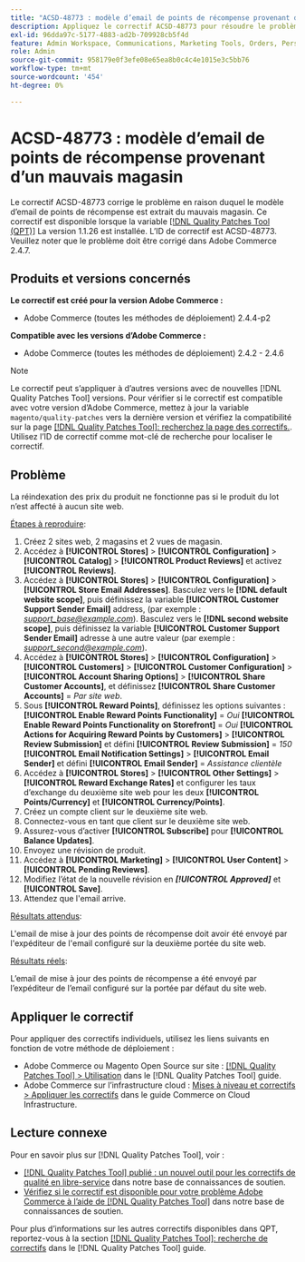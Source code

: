 ```yaml
---
title: "ACSD-48773 : modèle d’email de points de récompense provenant d’un mauvais magasin"
description: Appliquez le correctif ACSD-48773 pour résoudre le problème Adobe Commerce en raison duquel le modèle d’email des points de récompense provient d’un mauvais magasin.
exl-id: 96dda97c-5177-4883-ad2b-709928cb5f4d
feature: Admin Workspace, Communications, Marketing Tools, Orders, Personalization, Rewards
role: Admin
source-git-commit: 958179e0f3efe08e65ea8b0c4c4e1015e3c5bb76
workflow-type: tm+mt
source-wordcount: '454'
ht-degree: 0%

---
```


# ACSD-48773 : modèle d’email de points de récompense provenant d’un mauvais magasin

Le correctif ACSD-48773 corrige le problème en raison duquel le modèle d’email de points de récompense est extrait du mauvais magasin. Ce correctif est disponible lorsque la variable [[!DNL Quality Patches Tool (QPT)]](/help/announcements/adobe-commerce-announcements/magento-quality-patches-released-new-tool-to-self-serve-quality-patches.md) La version 1.1.26 est installée. L’ID de correctif est ACSD-48773. Veuillez noter que le problème doit être corrigé dans Adobe Commerce 2.4.7.

## Produits et versions concernés

**Le correctif est créé pour la version Adobe Commerce :**

* Adobe Commerce (toutes les méthodes de déploiement) 2.4.4-p2

**Compatible avec les versions d’Adobe Commerce :**

* Adobe Commerce (toutes les méthodes de déploiement) 2.4.2 - 2.4.6

>[!NOTE]
>
>Le correctif peut s’appliquer à d’autres versions avec de nouvelles [!DNL Quality Patches Tool] versions. Pour vérifier si le correctif est compatible avec votre version d’Adobe Commerce, mettez à jour la variable `magento/quality-patches` vers la dernière version et vérifiez la compatibilité sur la page [[!DNL Quality Patches Tool]: recherchez la page des correctifs.](https://experienceleague.adobe.com/tools/commerce-quality-patches/index.html). Utilisez l’ID de correctif comme mot-clé de recherche pour localiser le correctif.

## Problème

La réindexation des prix du produit ne fonctionne pas si le produit du lot n’est affecté à aucun site web.

<u>Étapes à reproduire</u>:

1. Créez 2 sites web, 2 magasins et 2 vues de magasin.
1. Accédez à **[!UICONTROL Stores]** > **[!UICONTROL Configuration]** > **[!UICONTROL Catalog]** > **[!UICONTROL Product Reviews]** et activez **[!UICONTROL Reviews]**.
1. Accédez à **[!UICONTROL Stores]** > **[!UICONTROL Configuration]** > **[!UICONTROL Store Email Addresses]**.
Basculez vers le **[!DNL default website scope]**, puis définissez la variable **[!UICONTROL Customer Support Sender Email]** address, (par exemple : *support_base@example.com*).
Basculez vers le **[!DNL second website scope]**, puis définissez la variable **[!UICONTROL Customer Support Sender Email]** adresse à une autre valeur (par exemple : *support_second@example.com*).
1. Accédez à **[!UICONTROL Stores]** > **[!UICONTROL Configuration]** > **[!UICONTROL Customers]** > **[!UICONTROL Customer Configuration]** > **[!UICONTROL Account Sharing Options]** > **[!UICONTROL Share Customer Accounts]**, et définissez **[!UICONTROL Share Customer Accounts]** = *Par site web*.
1. Sous **[!UICONTROL Reward Points]**, définissez les options suivantes :
   **[!UICONTROL Enable Reward Points Functionality]** = *Oui*
   **[!UICONTROL Enable Reward Points Functionality on Storefront]** = *Oui*
   **[!UICONTROL Actions for Acquiring Reward Points by Customers]** > **[!UICONTROL Review Submission]** et défini **[!UICONTROL Review Submission]** = *150*
   **[!UICONTROL Email Notification Settings]** > **[!UICONTROL Email Sender]** et défini **[!UICONTROL Email Sender]** = *Assistance clientèle*
1. Accédez à **[!UICONTROL Stores]** > **[!UICONTROL Other Settings]** > **[!UICONTROL Reward Exchange Rates]** et configurer les taux d’exchange du deuxième site web pour les deux **[!UICONTROL Points/Currency]** et **[!UICONTROL Currency/Points]**.
1. Créez un compte client sur le deuxième site web.
1. Connectez-vous en tant que client sur le deuxième site web.
1. Assurez-vous d’activer **[!UICONTROL Subscribe]** pour **[!UICONTROL Balance Updates]**.
1. Envoyez une révision de produit.
1. Accédez à **[!UICONTROL Marketing]** > **[!UICONTROL User Content]** > **[!UICONTROL Pending Reviews]**.
1. Modifiez l’état de la nouvelle révision en ***[!UICONTROL Approved]*** et **[!UICONTROL Save]**.
1. Attendez que l&#39;email arrive.

<u>Résultats attendus</u>:

L&#39;email de mise à jour des points de récompense doit avoir été envoyé par l&#39;expéditeur de l&#39;email configuré sur la deuxième portée du site web.

<u>Résultats réels</u>:

L’email de mise à jour des points de récompense a été envoyé par l’expéditeur de l’email configuré sur la portée par défaut du site web.

## Appliquer le correctif

Pour appliquer des correctifs individuels, utilisez les liens suivants en fonction de votre méthode de déploiement :

* Adobe Commerce ou Magento Open Source sur site : [[!DNL Quality Patches Tool] > Utilisation](https://experienceleague.adobe.com/docs/commerce-operations/tools/quality-patches-tool/usage.html) dans le [!DNL Quality Patches Tool] guide.
* Adobe Commerce sur l’infrastructure cloud : [Mises à niveau et correctifs > Appliquer les correctifs](https://experienceleague.adobe.com/docs/commerce-cloud-service/user-guide/develop/upgrade/apply-patches.html) dans le guide Commerce on Cloud Infrastructure.

## Lecture connexe

Pour en savoir plus sur [!DNL Quality Patches Tool], voir :

* [[!DNL Quality Patches Tool] publié : un nouvel outil pour les correctifs de qualité en libre-service](/help/announcements/adobe-commerce-announcements/magento-quality-patches-released-new-tool-to-self-serve-quality-patches.md) dans notre base de connaissances de soutien.
* [Vérifiez si le correctif est disponible pour votre problème Adobe Commerce à l’aide de [!DNL Quality Patches Tool]](/help/support-tools/patches-available-in-qpt-tool/check-patch-for-magento-issue-with-magento-quality-patches.md) dans notre base de connaissances de soutien.

Pour plus d’informations sur les autres correctifs disponibles dans QPT, reportez-vous à la section [[!DNL Quality Patches Tool]: recherche de correctifs](https://experienceleague.adobe.com/tools/commerce-quality-patches/index.html) dans le [!DNL Quality Patches Tool] guide.
